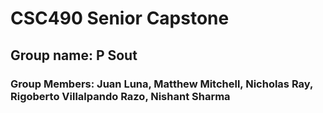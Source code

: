 # CSC490 Senior Capstone
## Group name: P Sout
### Group Members: Juan Luna, Matthew Mitchell, Nicholas Ray, Rigoberto Villalpando Razo, Nishant Sharma
